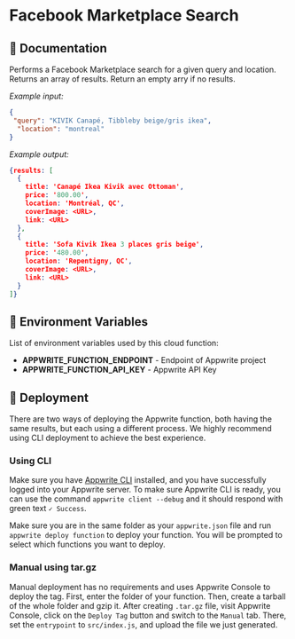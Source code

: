 # Facebook Marketplace Search
## 🤖 Documentation
Performs a Facebook Marketplace search for a given query and location. Returns an array of results. Return an empty arry if no results.

_Example input:_

```json
{
 "query": "KIVIK Canapé, Tibbleby beige/gris ikea",
  "location": "montreal"
}
```

_Example output:_

```json
{results: [
  {
    title: 'Canapé Ikea Kivik avec Ottoman',
    price: '800.00',
    location: 'Montréal, QC',
    coverImage: <URL>, 
    link: <URL>
  },
  {
    title: 'Sofa Kivik Ikea 3 places gris beige',
    price: '480.00',
    location: 'Repentigny, QC',
    coverImage: <URL>, 
    link: <URL>
  }
]}
```

## 📝 Environment Variables

List of environment variables used by this cloud function:

- **APPWRITE_FUNCTION_ENDPOINT** - Endpoint of Appwrite project
- **APPWRITE_FUNCTION_API_KEY** - Appwrite API Key
<!-- Add your custom environment variables -->

## 🚀 Deployment

There are two ways of deploying the Appwrite function, both having the same results, but each using a different process. We highly recommend using CLI deployment to achieve the best experience.

### Using CLI

Make sure you have [Appwrite CLI](https://appwrite.io/docs/command-line#installation) installed, and you have successfully logged into your Appwrite server. To make sure Appwrite CLI is ready, you can use the command `appwrite client --debug` and it should respond with green text `✓ Success`.

Make sure you are in the same folder as your `appwrite.json` file and run `appwrite deploy function` to deploy your function. You will be prompted to select which functions you want to deploy.

### Manual using tar.gz

Manual deployment has no requirements and uses Appwrite Console to deploy the tag. First, enter the folder of your function. Then, create a tarball of the whole folder and gzip it. After creating `.tar.gz` file, visit Appwrite Console, click on the `Deploy Tag` button and switch to the `Manual` tab. There, set the `entrypoint` to `src/index.js`, and upload the file we just generated.
